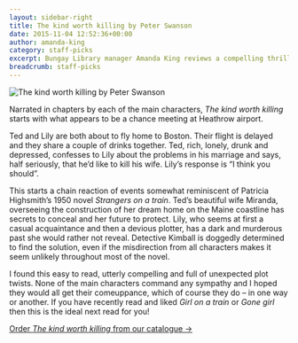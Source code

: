 ```yaml
---
layout: sidebar-right
title: The kind worth killing by Peter Swanson
date: 2015-11-04 12:52:36+00:00
author: amanda-king
category: staff-picks
excerpt: Bungay Library manager Amanda King reviews a compelling thriller.
breadcrumb: staff-picks
---
```

![The kind worth killing by Peter Swanson](/images/featured/featured-the-kind-worth-killing.jpg)

Narrated in chapters by each of the main characters, <cite>The kind worth killing</cite> starts with what appears to be a chance meeting at Heathrow airport.

Ted and Lily are both about to fly home to Boston. Their flight is delayed and they share a couple of drinks together. Ted, rich, lonely, drunk and depressed, confesses to Lily about the problems in his marriage and says, half seriously, that he&#8217;d like to kill his wife. Lily&#8217;s response is &#8220;I think you should&#8221;.

This starts a chain reaction of events somewhat reminiscent of Patricia Highsmith’s 1950 novel <cite>Strangers on a train</cite>. Ted’s beautiful wife Miranda, overseeing the construction of her dream home on the Maine coastline has secrets to conceal and her future to protect. Lily, who seems at first a casual acquaintance and then a devious plotter, has a dark and murderous past she would rather not reveal. Detective Kimball is doggedly determined to find the solution, even if the misdirection from all characters makes it seem unlikely throughout most of the novel.

I found this easy to read, utterly compelling and full of unexpected plot twists. None of the main characters command any sympathy and I hoped they would all get their comeuppance, which of course they do – in one way or another. If you have recently read and liked <cite>Girl on a train</cite> or <cite>Gone girl</cite> then this is the ideal next read for you!

[Order <cite>The kind worth killing</cite> from our catalogue →](https://suffolk.spydus.co.uk/cgi-bin/spydus.exe/ENQ/OPAC/BIBENQ/16293792?QRY=CTIBIB%3C%20IRN(45622654)&QRYTEXT=The%20kind%20worth%20killing)
